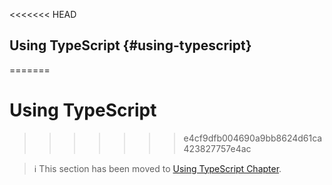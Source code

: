<<<<<<< HEAD
## Using TypeScript {#using-typescript}
=======
# Using TypeScript
>>>>>>> e4cf9dfb004690a9bb8624d61ca423827757e4ac

> ℹ️ This section has been moved to
> [Using TypeScript Chapter](../typescript.md).
